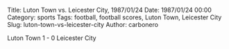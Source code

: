 Title: Luton Town vs. Leicester City, 1987/01/24
Date: 1987/01/24 00:00
Category: sports
Tags: football, football scores, Luton Town, Leicester City
Slug: luton-town-vs-leicester-city
Author: carbonero


Luton Town 1 - 0 Leicester City
